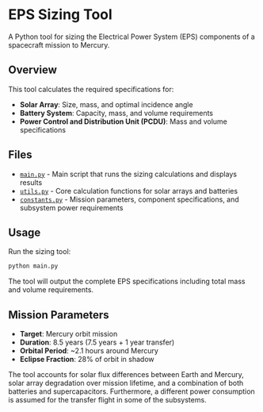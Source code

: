 # EPS Sizing Tool

A Python tool for sizing the Electrical Power System (EPS) components of a spacecraft mission to Mercury.

## Overview

This tool calculates the required specifications for:

- **Solar Array**: Size, mass, and optimal incidence angle
- **Battery System**: Capacity, mass, and volume requirements
- **Power Control and Distribution Unit (PCDU)**: Mass and volume specifications

## Files

- [`main.py`](main.py) - Main script that runs the sizing calculations and displays results
- [`utils.py`](utils.py) - Core calculation functions for solar arrays and batteries
- [`constants.py`](constants.py) - Mission parameters, component specifications, and subsystem power requirements

## Usage

Run the sizing tool:

```bash
python main.py
```

The tool will output the complete EPS specifications including total mass and volume requirements.

## Mission Parameters

- **Target**: Mercury orbit mission
- **Duration**: 8.5 years (7.5 years + 1 year transfer)
- **Orbital Period**: ~2.1 hours around Mercury
- **Eclipse Fraction**: 28% of orbit in shadow

The tool accounts for solar flux differences between Earth and Mercury, solar array degradation over mission lifetime, and a combination of both batteries and supercapacitors. Furthermore, a different power consumption is assumed for the transfer flight in some of the subsystems.
